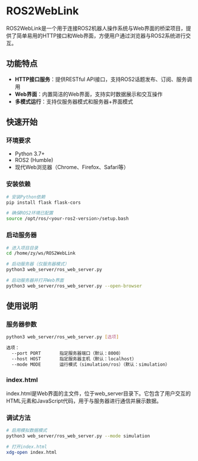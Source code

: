 # ROS2WebLink

ROS2WebLink是一个用于连接ROS2机器人操作系统与Web界面的桥梁项目，提供了简单易用的HTTP接口和Web界面，方便用户通过浏览器与ROS2系统进行交互。

## 功能特点

- **HTTP接口服务**：提供RESTful API接口，支持ROS2话题发布、订阅、服务调用
- **Web界面**：内置简洁的Web界面，支持实时数据展示和交互操作
- **多模式运行**：支持仅服务器模式和服务器+界面模式


## 快速开始

### 环境要求

- Python 3.7+
- ROS2 (Humble)
- 现代Web浏览器（Chrome、Firefox、Safari等）

### 安装依赖

```bash
# 安装Python依赖
pip install flask flask-cors

# 确保ROS2环境已配置
source /opt/ros/<your-ros2-version>/setup.bash
```

### 启动服务器

```bash
# 进入项目目录
cd /home/zy/ws/ROS2WebLink

# 启动服务器（仅服务器模式）
python3 web_server/ros_web_server.py

# 启动服务器并打开Web界面
python3 web_server/ros_web_server.py --open-browser
```

## 使用说明

### 服务器参数

```bash
python3 web_server/ros_web_server.py [选项]

选项：
  --port PORT       指定服务器端口（默认：8000）
  --host HOST       指定服务器主机（默认：localhost）
  --mode MODE       运行模式（simulation/ros）（默认：simulation）
```

### index.html

index.html是Web界面的主文件，位于web_server目录下。它包含了用户交互的HTML元素和JavaScript代码，用于与服务器进行通信并展示数据。


### 调试方法
 
```bash
# 启用模拟数据模式
python3 web_server/ros_web_server.py --mode simulation

# 打开index.html
xdg-open index.html
```